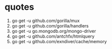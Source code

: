 # quotes

1. go get -u github.com/gorilla/mux
2. go get -u github.com/gorilla/handlers
3. go get -u go.mongodb.org/mongo-driver
4. go get -u github.com/antchfx/htmlquery
5. go get -u github.com/exndiver/cache/memory
